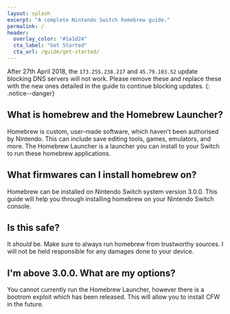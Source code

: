 ```yaml
---
layout: splash
excerpt: "A complete Nintendo Switch homebrew guide."
permalink: /
header:
  overlay_color: "#1a1d24"
  cta_label: "Get Started"
  cta_url: /guide/get-started/
---
```


After 27th April 2018, the `173.255.238.217` and `45.79.103.52` update blocking DNS servers will not work. Please remove these and replace these with the new ones detailed in the guide to continue blocking updates.
{: .notice--danger}

## What is homebrew and the Homebrew Launcher?
Homebrew is custom, user-made software, which haven't been authorised by Nintendo. This can include save editing tools, games, emulators, and more. The Homebrew Launcher is a launcher you can install to your Switch to run these homebrew applications.

## What firmwares can I install homebrew on?
Homebrew can be installed on Nintendo Switch system version 3.0.0. This guide will help you through installing homebrew on your Nintendo Switch console.

## Is this safe?
It _should_ be. Make sure to always run homebrew from trustworthy sources. I will not be held responsible for any damages done to your device.

## I'm above 3.0.0. What are my options?
You cannot currently run the Homebrew Launcher, however there is a bootrom exploit which has been released. This will allow you to install CFW in the future.
